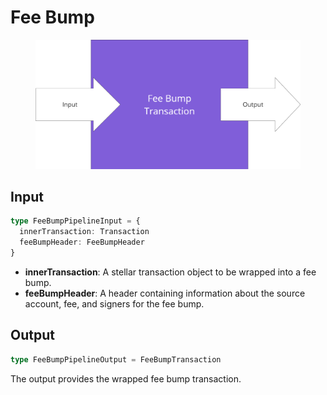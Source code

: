 # Fee Bump

<figure><img src="../../../.gitbook/assets/image (2) (1).png" alt="" width="563"><figcaption></figcaption></figure>

## Input

```typescript
type FeeBumpPipelineInput = {
  innerTransaction: Transaction
  feeBumpHeader: FeeBumpHeader
}
```

* **innerTransaction**: A stellar transaction object to be wrapped into a fee bump.
* **feeBumpHeader**: A header containing information about the source account, fee, and signers for the fee bump.

## Output

```typescript
type FeeBumpPipelineOutput = FeeBumpTransaction
```

The output provides the wrapped fee bump transaction.
